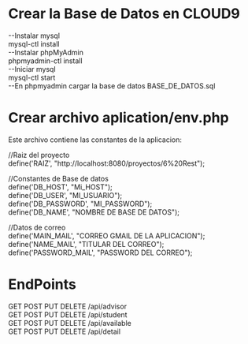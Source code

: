# Crear la Base de Datos en CLOUD9
--Instalar mysql<br>
mysql-ctl install<br>
--Instalar phpMyAdmin<br>
phpmyadmin-ctl install<br>
--Iniciar mysql<br>
mysql-ctl start<br>
--En phpmyadmin cargar la base de datos BASE_DE_DATOS.sql<br>

# Crear archivo aplication/env.php
Este archivo contiene las constantes de la aplicacion:<br>

//Raiz del proyecto<br>
define('RAIZ', "http://localhost:8080/proyectos/6%20Rest");<br>

//Constantes de Base de datos<br>
define('DB_HOST', "Mi_HOST");<br>
define('DB_USER', "MI_USUARIO");<br>
define('DB_PASSWORD', "MI_PASSWORD");<br>
define('DB_NAME', "NOMBRE DE BASE DE DATOS");<br>

//Datos de correo<br>
define('MAIN_MAIL', "CORREO GMAIL DE LA APLICACION");<br>
define('NAME_MAIL', "TITULAR DEL CORREO");<br>
define('PASSWORD_MAIL', "PASSWORD DEL CORREO");<br>



# EndPoints 
GET POST PUT DELETE /api/advisor<br>
GET POST PUT DELETE /api/student<br>
GET POST PUT DELETE /api/available<br>
GET POST PUT DELETE /api/detail<br>
